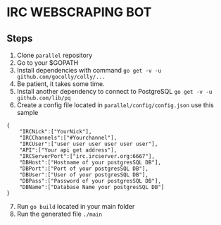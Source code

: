 # IRC WEBSCRAPING BOT

## Steps

1. Clone ```parallel``` repository
2. Go to your $GOPATH 
3. Install dependencies with command ``` go get -v -u github.com/gocolly/colly/... ```
4. Be patient, it takes some time.
5. Install another dependency to connect to PostgreSQL ``` go get -v -u github.com/lib/pq ```
6. Create a config file located in ``` parallel/config/config.json ``` use this sample
```
{ 
    "IRCNick":["YourNick"],
	"IRCChannels":["#Yourchannel"],
	"IRCUser":["user user user user user user"],
	"API":["Your api get address"],
	"IRCServerPort":["irc.ircserver.org:6667"],
	"DBHost":["Hostname of your postgresSQL DB"],
	"DBPort":["Port of your postgresSQL DB"],
	"DBUser":["User of your postgresSQL DB"],
	"DBPass":["Password of your postgresSQL DB"],
	"DBName":["Database Name your postgresSQL DB"]
}
```
7. Run ``` go build ``` located in your main folder
8. Run the generated file ``` ./main ``` 
